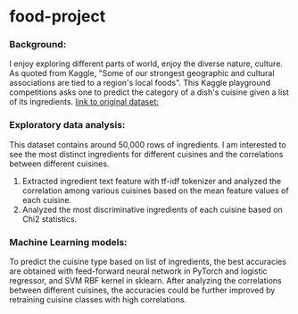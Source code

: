# food-project
### Background:
I enjoy exploring different parts of world, enjoy the diverse nature, culture. As quoted from Kaggle, "Some of our strongest geographic and cultural associations are tied to a region's local foods". This Kaggle playground competitions asks one to predict the category of a dish's cuisine given a list of its ingredients. [link to original dataset:](https://www.kaggle.com/c/whats-cooking-kernels-only)
### Exploratory data analysis:
This dataset contains around 50,000 rows of ingredients. I am interested to see the most distinct ingredients for different cuisines and the correlations between different cuisines.
1.	Extracted ingredient text feature with tf-idf tokenizer and analyzed the correlation among various cuisines based on the mean feature values of each cuisine.
2.	Analyzed the most discriminative ingredients of each cuisine based on Chi2 statistics. 
### Machine Learning models:
To predict the cuisine type based on list of ingredients, the best accuracies are obtained with feed-forward neural network in PyTorch and logistic regressor, and SVM RBF kernel in sklearn.
After analyzing the correlations between different cuisines, the accuracies could be further improved by retraining cuisine classes with high correlations. 
